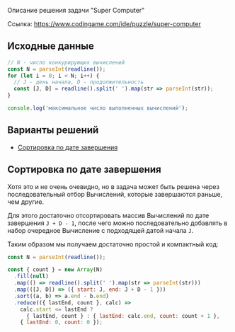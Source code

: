 ﻿Описание решения задачи "Super Computer"

Ссылка: https://www.codingame.com/ide/puzzle/super-computer

## Исходные данные

```JavaScript
// N - число конкурирующих вычислений
const N = parseInt(readline());
for (let i = 0; i < N; i++) {
  // J - день начала, D - продолжительность
  const [J, D] = readline().split(' ').map(str => parseInt(str));
}

console.log('максимальное число выполненных вычислений');
```

## Варианты решений

- [Сортировка по дате завершения](#sorting)

## Сортировка по дате завершения

Хотя это и не очень очевидно, но в задача может быть решена через последовательный отбор Вычислений,
которые завершаются раньше, чем другие.

Для этого достаточно отсортировать массив Вычислений по дате завершения `J + D - 1`,
после чего можно последовательно добавлять в набор очередное Вычисление с подходящей датой начала `J`.

Таким образом мы получаем достаточно простой и компактный код:
```JavaScript
const N = parseInt(readline());

const { count } = new Array(N)
  .fill(null)
  .map(() => readline().split(' ').map(str => parseInt(str)))
  .map(([J, D]) => ({ start: J, end: J + D - 1 }))
  .sort((a, b) => a.end - b.end)
  .reduce(({ lastEnd, count }, calc) =>
    calc.start <= lastEnd ?
      { lastEnd, count } : { lastEnd: calc.end, count: count + 1 },
    { lastEnd: 0, count: 0 });
```